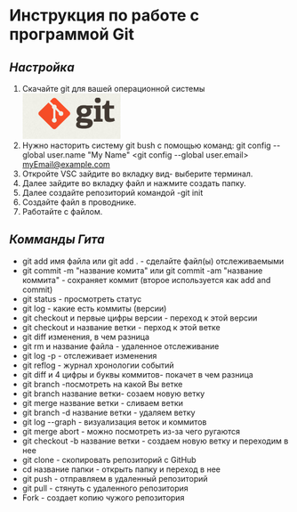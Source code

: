 # **Инструкция по работе с программой Git**

## *Настройка*

1. Скачайте git для вашей операционной системы
![аватарка гит](Git.jpg.png)
2. Нужно насторить систему git bush с помощью команд:
git config --global user.name "My Name"
<git config --global user.email> [myEmail@example.com]()
3. Откройте VSC зайдите во вкладку вид- выберите терминал.
4. Далее зайдите во вкладку файл и нажмите создать папку.
5. Далее создайте репозиторий командой -git init
6. Создайте файл в проводнике.
7. Работайте с файлом.

## *Комманды Гита*

* git add имя файла или git add . - сделайте файл(ы) отслеживаемыми
* git commit -m "название комита" или git commit -am "название коммита" - сохраняет коммит (второе используется как add and commit)
* git status - просмотреть статус
* git log - какие есть коммиты (версии)
* git checkout и первые цифры версии - переход к этой версии
* git checkout и название ветки - перход к этой ветке
* git diff изменения, в чем разница
* git rm и название файла - удаленное отслеживание
* git log -p - отслеживает изменения
* git reflog - журнал хронологии событий
* git diff и 4 цифры и буквы коммитов- покачет в чем разница
* git branch -посмотреть на какой Вы ветке
* git branch название ветки- созаем новую ветку
* git merge название ветки - сливаем ветки
* git branch -d название ветки - удаляем ветку
* git log --graph - визуализация веток и коммитов
* git merge abort - можно посмотреть из-за чего ругаются
* git checkout -b название ветки - создаем новую ветку и переходим в нее
* git clone - скопировать репозиторий с GitHub
* cd название папки - открыть папку и переход в нее
* git push - отправляем в удаленный репозиторий
* git pull - стянуть с удаленного репозитория
* Fork - создает копию чужого репозитория